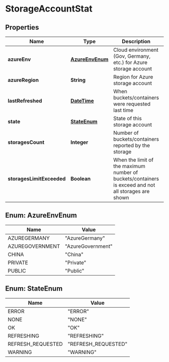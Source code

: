 
# StorageAccountStat

## Properties
Name | Type | Description | Notes
------------ | ------------- | ------------- | -------------
**azureEnv** | [**AzureEnvEnum**](#AzureEnvEnum) | Cloud environment (Gov, Germany, etc.) for Azure storage account |  [optional]
**azureRegion** | **String** | Region for Azure storage account |  [optional]
**lastRefreshed** | [**DateTime**](DateTime.md) | When buckets/containers were requested last time |  [optional]
**state** | [**StateEnum**](#StateEnum) | State of this storage account |  [optional]
**storagesCount** | **Integer** | Number of buckets/containers reported by the storage |  [optional]
**storagesLimitExceeded** | **Boolean** | When the limit of the maximum number of buckets/containers is exceed and not all storages are shown |  [optional]


<a name="AzureEnvEnum"></a>
## Enum: AzureEnvEnum
Name | Value
---- | -----
AZUREGERMANY | &quot;AzureGermany&quot;
AZUREGOVERNMENT | &quot;AzureGovernment&quot;
CHINA | &quot;China&quot;
PRIVATE | &quot;Private&quot;
PUBLIC | &quot;Public&quot;


<a name="StateEnum"></a>
## Enum: StateEnum
Name | Value
---- | -----
ERROR | &quot;ERROR&quot;
NONE | &quot;NONE&quot;
OK | &quot;OK&quot;
REFRESHING | &quot;REFRESHING&quot;
REFRESH_REQUESTED | &quot;REFRESH_REQUESTED&quot;
WARNING | &quot;WARNING&quot;



